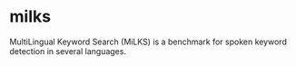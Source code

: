 # milks
MultiLingual Keyword Search (MiLKS) is a benchmark for spoken keyword detection in several languages.